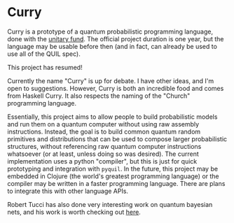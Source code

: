 # Curry 

Curry is a prototype of a quantum probabilistic programming language, done with the [unitary fund](unitary.fund).
The official project duration is one year, but the language may be usable before then (and in fact, can already be used to use all of the QUIL spec).

This project has resumed!

Currently the name "Curry" is up for debate. I have other ideas, and I'm open to suggestions. However, Curry is both an incredible food and comes from Haskell Curry. It also respects the naming of the "Church" programming language.

Essentially, this project aims to allow people to build probabilistic models and run them on a quantum computer without using raw assembly instructions. 
Instead, the goal is to build common quantum random primitives and distributions that can be used to compose larger probabilistic structures, without referencing raw quantum computer instructions whatsoever (or at least, unless doing so was desired).
The current implementation uses a python "compiler", but this is just for quick prototyping and integration with `pyquil`. In the future, this project may be embedded in Clojure (the world's greatest programming language) or the compiler may be written in a faster programming language.
There are plans to integrate this with other language APIs.

Robert Tucci has also done very interesting work on quantum bayesian nets, and his work is worth checking out [here](https://github.com/artiste-qb-net/quantum-fog).
